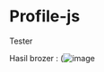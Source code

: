 # Profile-js
Tester

Hasil brozer : (![image](https://github.com/user-attachments/assets/4c0d6362-33f6-4725-a10d-f18b43e2b878)

